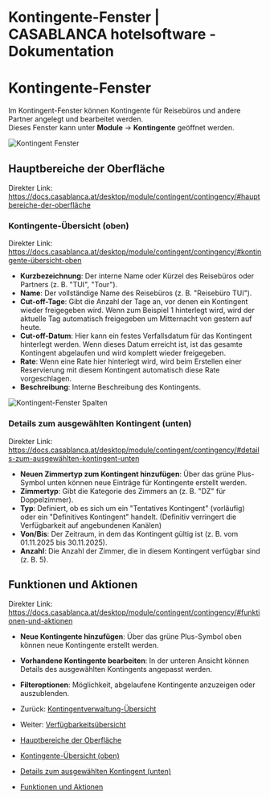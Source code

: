 # Kontingente-Fenster | CASABLANCA hotelsoftware - Dokumentation

# Kontingente-Fenster

Im Kontingent-Fenster können Kontingente für Reisebüros und andere Partner angelegt und bearbeitet werden.  
Dieses Fenster kann unter **Module** -> **Kontingente** geöffnet werden.  

![Kontingent Fenster](https://docs.casablanca.at/assets/images/contingency_window-2a5bc29f8b7ddcd21351c4b32210032a.png)

## Hauptbereiche der Oberfläche

Direkter Link: https://docs.casablanca.at/desktop/module/contingent/contingency/#hauptbereiche-der-oberfläche

### Kontingente-Übersicht (oben)

Direkter Link: https://docs.casablanca.at/desktop/module/contingent/contingency/#kontingente-übersicht-oben

* **Kurzbezeichnung**: Der interne Name oder Kürzel des Reisebüros oder Partners (z. B. "TUI", "Tour").
* **Name**: Der vollständige Name des Reisebüros (z. B. "Reisebüro TUI").
* **Cut-off-Tage**: Gibt die Anzahl der Tage an, vor denen ein Kontingent wieder freigegeben wird. Wenn zum Beispiel 1 hinterlegt wird, wird der aktuelle Tag automatisch freigegeben um Mitternacht von gestern auf heute.
* **Cut-off-Datum**: Hier kann ein festes Verfallsdatum für das Kontingent hinterlegt werden. Wenn dieses Datum erreicht ist, ist das gesamte Kontingent abgelaufen und wird komplett wieder freigegeben.
* **Rate**: Wenn eine Rate hier hinterlegt wird, wird beim Erstellen einer Reservierung mit diesem Kontingent automatisch diese Rate vorgeschlagen.
* **Beschreibung**: Interne Beschreibung des Kontingents.  

![Kontingent-Fenster Spalten](https://docs.casablanca.at/assets/images/contingency_columns-7586c04076010ff7b042bb484c8f4762.png)

### Details zum ausgewählten Kontingent (unten)

Direkter Link: https://docs.casablanca.at/desktop/module/contingent/contingency/#details-zum-ausgewählten-kontingent-unten

* **Neuen Zimmertyp zum Kontingent hinzufügen**: Über das grüne Plus-Symbol unten können neue Einträge für Kontingente erstellt werden.
* **Zimmertyp**: Gibt die Kategorie des Zimmers an (z. B. "DZ" für Doppelzimmer).
* **Typ**: Definiert, ob es sich um ein "Tentatives Kontingent" (vorläufig) oder ein "Definitives Kontingent" handelt. (Definitiv verringert die Verfügbarkeit auf angebundenen Kanälen)
* **Von/Bis**: Der Zeitraum, in dem das Kontingent gültig ist (z. B. vom 01.11.2025 bis 30.11.2025).
* **Anzahl**: Die Anzahl der Zimmer, die in diesem Kontingent verfügbar sind (z. B. 5).

## Funktionen und Aktionen

Direkter Link: https://docs.casablanca.at/desktop/module/contingent/contingency/#funktionen-und-aktionen

* **Neue Kontingente hinzufügen**: Über das grüne Plus-Symbol oben können neue Kontingente erstellt werden.
* **Vorhandene Kontingente bearbeiten**: In der unteren Ansicht können Details des ausgewählten Kontingents angepasst werden.
* **Filteroptionen**: Möglichkeit, abgelaufene Kontingente anzuzeigen oder auszublenden.

* Zurück: [Kontingentverwaltung-Übersicht](https://docs.casablanca.at/desktop/module/contingent/contingencymanagement)  
* Weiter: [Verfügbarkeitsübersicht](https://docs.casablanca.at/desktop/module/contingent/availability_window)

* [Hauptbereiche der Oberfläche](https://docs.casablanca.at/desktop/module/contingent/contingency/#hauptbereiche-der-oberfläche)
* [Kontingente-Übersicht (oben)](https://docs.casablanca.at/desktop/module/contingent/contingency/#kontingente-übersicht-oben)
* [Details zum ausgewählten Kontingent (unten)](https://docs.casablanca.at/desktop/module/contingent/contingency/#details-zum-ausgewählten-kontingent-unten)
* [Funktionen und Aktionen](https://docs.casablanca.at/desktop/module/contingent/contingency/#funktionen-und-aktionen)